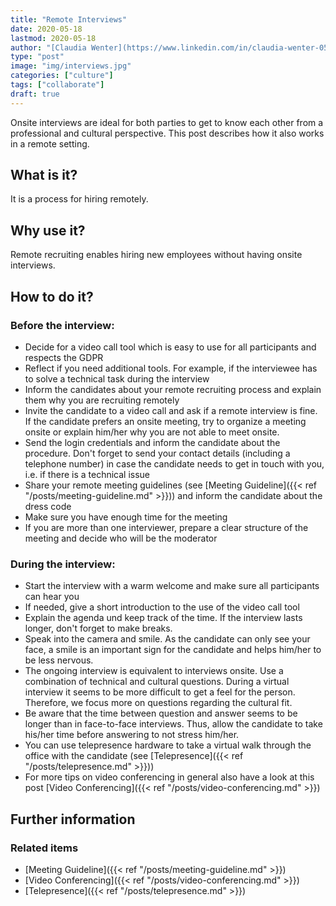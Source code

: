 ```yaml
---
title: "Remote Interviews"
date: 2020-05-18
lastmod: 2020-05-18
author: "[Claudia Wenter](https://www.linkedin.com/in/claudia-wenter-059306139/)"
type: "post"
image: "img/interviews.jpg"
categories: ["culture"]
tags: ["collaborate"]
draft: true
---
```


Onsite interviews are ideal for both parties to get to know each other from a professional and cultural perspective. This post describes how it also works in a remote setting.

<!--more-->

## What is it?

It is a process for hiring remotely.

## Why use it?

Remote recruiting enables hiring new employees without having onsite interviews.

## How to do it?

### Before the interview:

* Decide for a video call tool which is easy to use for all participants and respects the GDPR
* Reflect if you need additional tools. For example, if the interviewee has to solve a technical task during the interview
* Inform the candidates about your remote recruiting process and explain them why you are recruiting remotely
* Invite the candidate to a video call and ask if a remote interview is fine. If the candidate prefers an onsite meeting, try to organize a meeting onsite or explain him/her why you are not able to meet onsite.
* Send the login credentials and inform the candidate about the procedure. Don't forget to send your contact details (including a telephone number) in case the candidate needs to get in touch with you, i.e. if there is a technical issue
* Share your remote meeting guidelines (see [Meeting Guideline]({{< ref "/posts/meeting-guideline.md" >}})) and inform the
candidate about the dress code
* Make sure you have enough time for the meeting
* If you are more than one interviewer, prepare a clear structure of the meeting and decide who will be the moderator

### During the interview:

* Start the interview with a warm welcome and make sure all participants can hear you
* If needed, give a short introduction to the use of the video call tool
* Explain the agenda und keep track of the time. If the interview lasts longer, don't forget to make breaks.
* Speak into the camera and smile. As the candidate can only see your face, a smile is an important sign for the candidate and helps him/her to be less nervous.
* The ongoing interview is equivalent to interviews onsite. Use a combination of technical and cultural questions. During a virtual interview it seems to be more difficult to get a feel for the person. Therefore, we focus more on questions regarding the cultural fit.
* Be aware that the time between question and answer seems to be longer than in face-to-face interviews. Thus, allow the candidate to take his/her time before answering to not stress him/her.
* You can use telepresence hardware to take a virtual walk through the office with the candidate (see [Telepresence]({{< ref "/posts/telepresence.md" >}}))
* For more tips on video conferencing in general also have a look at this post [Video Conferencing]({{< ref "/posts/video-conferencing.md" >}})

## Further information

### Related items

* [Meeting Guideline]({{< ref "/posts/meeting-guideline.md" >}})
* [Video Conferencing]({{< ref "/posts/video-conferencing.md" >}})
* [Telepresence]({{< ref "/posts/telepresence.md" >}})
